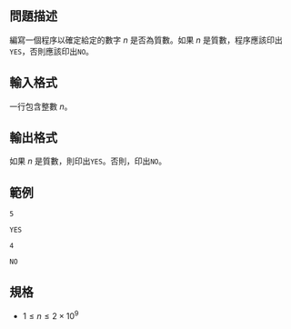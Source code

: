## 問題描述
編寫一個程序以確定給定的數字 $n$ 是否為質數。如果 $n$ 是質數，程序應該印出`YES`，否則應該印出`NO`。

## 輸入格式
一行包含整數 $n$。

## 輸出格式
如果 $n$ 是質數，則印出`YES`。否則，印出`NO`。

## 範例

```input1
5
```

```output1
YES
```

```input2
4
```

```output2
NO
```

## 規格

- $1 \leq n \leq 2 \times 10^{9}$